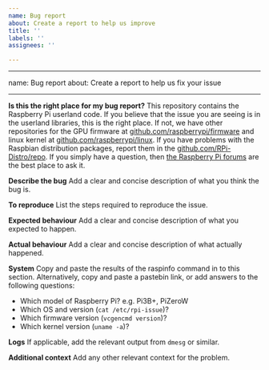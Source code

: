 ```yaml
---
name: Bug report
about: Create a report to help us improve
title: ''
labels: ''
assignees: ''

---
```


---
name: Bug report
about: Create a report to help us fix your issue

---

**Is this the right place for my bug report?**
This repository contains the Raspberry Pi userland code. If you believe that the issue you are seeing is in the userland libraries, this is the right place. If not, we have other repositories for the GPU firmware at [github.com/raspberrypi/firmware](https://github.com/raspberrypi/firmware) and linux kernel at [github.com/raspberrypi/linux](https://github.com/raspberrypi/linux). If you have problems with the Raspbian distribution packages, report them in the [github.com/RPi-Distro/repo](https://github.com/RPi-Distro/repo). If you simply have a question, then [the Raspberry Pi forums](https://www.raspberrypi.org/forums) are the best place to ask it.

**Describe the bug**
Add a clear and concise description of what you think the bug is.

**To reproduce**
List the steps required to reproduce the issue.

**Expected behaviour**
Add a clear and concise description of what you expected to happen.

**Actual behaviour**
Add a clear and concise description of what actually happened.

**System**
 Copy and paste the results of the raspinfo command in to this section. Alternatively, copy and paste a pastebin link, or add answers to the following questions:

* Which model of Raspberry Pi? e.g. Pi3B+, PiZeroW
* Which OS and version (`cat /etc/rpi-issue`)?
* Which firmware version (`vcgencmd version`)?
* Which kernel version (`uname -a`)?

**Logs**
If applicable, add the relevant output from `dmesg` or similar.

**Additional context**
Add any other relevant context for the problem.
